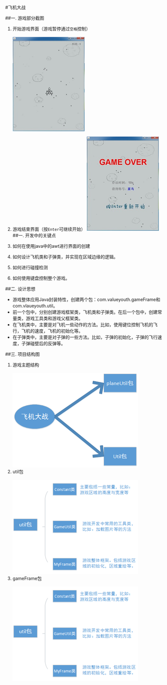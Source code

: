 #飞机大战

##一. 游戏部分截图

1.  开始游戏界面（游戏暂停通过`空格`控制）<br><br>
	![start](https://raw.githubusercontent.com/ValueYouth/plane-game/master/src/images/start.jpg "游戏开始")  
3.  游戏结束界面（按`Enter`可继续开始）
	![over](https://raw.githubusercontent.com/ValueYouth/plane-game/master/src/images/over.jpg "游戏结束")
##一. 开发中的关键点

1. 	如何在使用java中的awt进行界面的创建<br>
2.	如何设计飞机类和子弹类，并实现在区域边缘的逻辑。<br>
3.	如何进行碰撞检测<br>
4.	如何使用键盘控制整个游戏。

##二. 设计思想

* 游戏整体应用Java封装特性，创建两个包：com.valueyouth.gameFrame和com.vlaueyouth.util。
* 前一个包中，分别创建游戏框架类，飞机类和子弹类。在后一个包中，创建常量类，游戏工具类和游戏父框架类。
* 在飞机类中，主要是对飞机一些动作的方法。比如，使用键位控制飞机的飞行，飞机的速度，飞机的初始化等。
* 在子弹类中，主要是对子弹的一些方法。比如，子弹的初始化，子弹的飞行速度，子弹碰壁后的反弹等。

##三. 项目结构图

1. 游戏主题结构<br><br>
   ![plane-game](https://raw.githubusercontent.com/ValueYouth/plane-game/master/src/images/one.png "主体结构")
2. util包<br><br>
   ![plane-game](https://raw.githubusercontent.com/ValueYouth/plane-game/master/src/images/two.png "util包")
3. gameFrame包<br><br>
   ![plane-game](https://raw.githubusercontent.com/ValueYouth/plane-game/master/src/images/two.png "gameFrame包")

